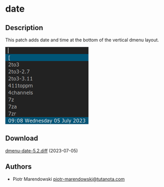 date
=============

Description
-----------
This patch adds date and time at the bottom of the vertical dmenu layout. 

![dmenu date screenshot](dmenu-date.png)

Download
--------
[dmenu-date-5.2.diff](dmenu-date-5.2.diff) (2023-07-05)

Authors
-------
* Piotr Marendowski <piotr-marendowski@tutanota.com>

